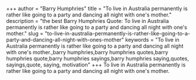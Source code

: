+++
author = "Barry Humphries"
title = "To live in Australia permanently is rather like going to a party and dancing all night with one's mother."
description = "the best Barry Humphries Quote: To live in Australia permanently is rather like going to a party and dancing all night with one's mother."
slug = "to-live-in-australia-permanently-is-rather-like-going-to-a-party-and-dancing-all-night-with-ones-mother"
keywords = "To live in Australia permanently is rather like going to a party and dancing all night with one's mother.,barry humphries,barry humphries quotes,barry humphries quote,barry humphries sayings,barry humphries saying,quotes, sayings,quote, saying, motivation"
+++
To live in Australia permanently is rather like going to a party and dancing all night with one's mother.
